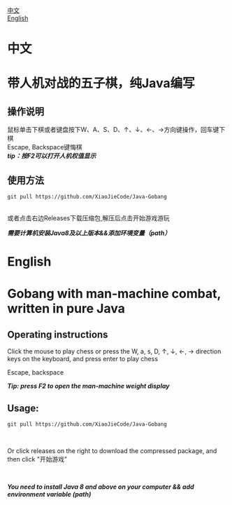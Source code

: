 
[中文](#中文)<br>
[English](#english)
# 中文

# 带人机对战的五子棋，纯Java编写
## 操作说明
鼠标单击下棋或者键盘按下W、A、S、D、↑、↓、←、→方向键操作，回车键下棋<br>
Escape, Backspace键悔棋<br>
***tip：按F2可以打开人机权值显示***<br>
## 使用方法
    
    git pull https://github.com/XiaoJieCode/Java-Gobang
<br>
或者点击右边Releases下载压缩包,解压后点击开始游戏游玩
<br>

***需要计算机安装Java8及以上版本&&添加环境变量（path）***

# English
# Gobang with man-machine combat, written in pure Java

## Operating instructions

Click the mouse to play chess or press the W, a, s, D, ↑, ↓, ←, → direction keys on the keyboard, and press enter to play chess<br>

Escape, backspace<br>

***Tip: press F2 to open the man-machine weight display*** <br>

## Usage:

    git pull https://github.com/XiaoJieCode/Java-Gobang

<br>

Or click releases on the right to download the compressed package, and then click "开始游戏"

<br>



***You need to install Java 8 and above on your computer && add environment variable (path)***